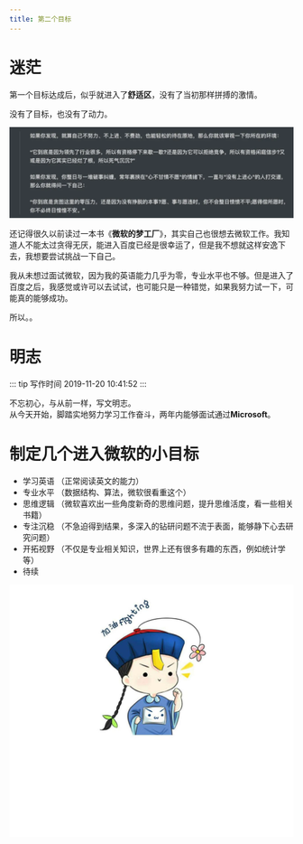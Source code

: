 ```yaml
---
title: 第二个目标
---
```


# 迷茫
第一个目标达成后，似乎就进入了**舒适区**，没有了当初那样拼搏的激情。 

没有了目标，也没有了动力。  

![](https://raw.githubusercontent.com/yuhongjing/img-folder/master/img/20200103180849.png)

还记得很久以前读过一本书《**微软的梦工厂**》，其实自己也很想去微软工作。我知道人不能太过贪得无厌，能进入百度已经是很幸运了，但是我不想就这样安逸下去，我想要尝试挑战一下自己。

我从未想过面试微软，因为我的英语能力几乎为零，专业水平也不够。但是进入了百度之后，我感觉或许可以去试试，也可能只是一种错觉，如果我努力试一下，可能真的能够成功。

所以。。

# 明志
::: tip 写作时间
2019-11-20 10:41:52
:::

不忘初心，与从前一样，写文明志。  
从今天开始，脚踏实地努力学习工作奋斗，两年内能够面试通过**Microsoft**。

# 制定几个进入微软的小目标
* 学习英语 （正常阅读英文的能力）
* 专业水平 （数据结构、算法，微软很看重这个）
* 思维逻辑 （微软喜欢出一些角度新奇的思维问题，提升思维活度，看一些相关书籍）
* 专注沉稳 （不急迫得到结果，多深入的钻研问题不流于表面，能够静下心去研究问题）
* 开拓视野 （不仅是专业相关知识，世界上还有很多有趣的东西，例如统计学等）
* 待续

![image](https://github.com/yuhongjing/img-folder/raw/master/img/%5BGIRAP3@T9%7DVCXDPO9Y522F.png)  